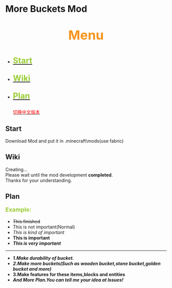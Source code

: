 # More Buckets Mod  
**<p style="color: #f6941d;font-size: 40px" align="center">Menu</p>**  
- [<p style="color: #99cc33;font-size: 25px;" align="left">**Start**</p>](#start)
- [<p style="color: #99cc33;font-size: 25px;" align="left">**Wiki**</p>](#wiki)
- [<p style="color: #99cc33;font-size: 25px;" align="left">**Plan**</p>](#plan)
[<p style="color: red">切换中文版本</p>](cn.md)  

## Start  

Download Mod and put it in .minecraft\mods(use fabric)  

## Wiki 
Creating...  
Please wait until the mod development **completed**.  
Thanks for your understanding.

## Plan
**<p style="color: #99cc33;font-size: 18px;">Example:</p>**
- ~~This finished~~  
- This is not important(Normal)  
- *This is kind of important*  
- **This is important**  
- ***This is very important***  
---
- ***1.Make durability of bucket.***  
- ***2.Make more buckets(Such as wooden bucket,stone bucket,golden bucket and more)***  
- **3.Make features for these items,blocks and entities**  
- ***And More Plan.You can tell me your idea at Issues!***
